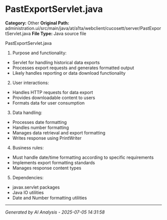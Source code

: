 # PastExportServlet.java

**Category:** Other
**Original Path:** administration.ui/src/main/java/at/a1ta/webclient/cucosett/server/PastExportServlet.java
**File Type:** Java source file

PastExportServlet.java
1. Purpose and functionality:
- Servlet for handling historical data exports
- Processes export requests and generates formatted output
- Likely handles reporting or data download functionality

2. User interactions:
- Handles HTTP requests for data export
- Provides downloadable content to users
- Formats data for user consumption

3. Data handling:
- Processes date formatting
- Handles number formatting
- Manages data retrieval and export formatting
- Writes response using PrintWriter

4. Business rules:
- Must handle date/time formatting according to specific requirements
- Implements export formatting standards
- Manages response content types

5. Dependencies:
- javax.servlet packages
- Java IO utilities
- Date and Number formatting utilities

---
*Generated by AI Analysis - 2025-07-05 14:31:58*
